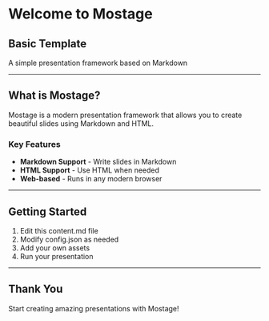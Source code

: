 # Welcome to Mostage

## Basic Template

A simple presentation framework based on Markdown

---

## What is Mostage?

Mostage is a modern presentation framework that allows you to create beautiful slides using Markdown and HTML.

### Key Features

- **Markdown Support** - Write slides in Markdown
- **HTML Support** - Use HTML when needed
- **Web-based** - Runs in any modern browser

---

## Getting Started

1. Edit this content.md file
2. Modify config.json as needed
3. Add your own assets
4. Run your presentation

---

## Thank You

Start creating amazing presentations with Mostage!

<!-- confetti -->
